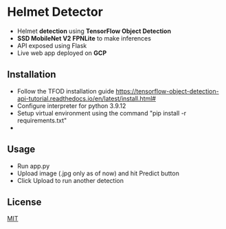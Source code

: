 # Helmet Detector

- Helmet **detection** using **TensorFlow Object Detection**
- **SSD MobileNet V2 FPNLite** to make inferences
- API exposed using Flask
- Live web app deployed on **GCP**  

## Installation

- Follow the TFOD installation guide https://tensorflow-object-detection-api-tutorial.readthedocs.io/en/latest/install.html#
- Configure interpreter for python 3.9.12
- Setup virtual environment using the command "pip install -r requirements.txt"
- 

## Usage

- Run app.py
- Upload image (.jpg only as of now) and hit Predict button 
- Click Upload to run another detection

## License
[MIT](https://choosealicense.com/licenses/mit/)
